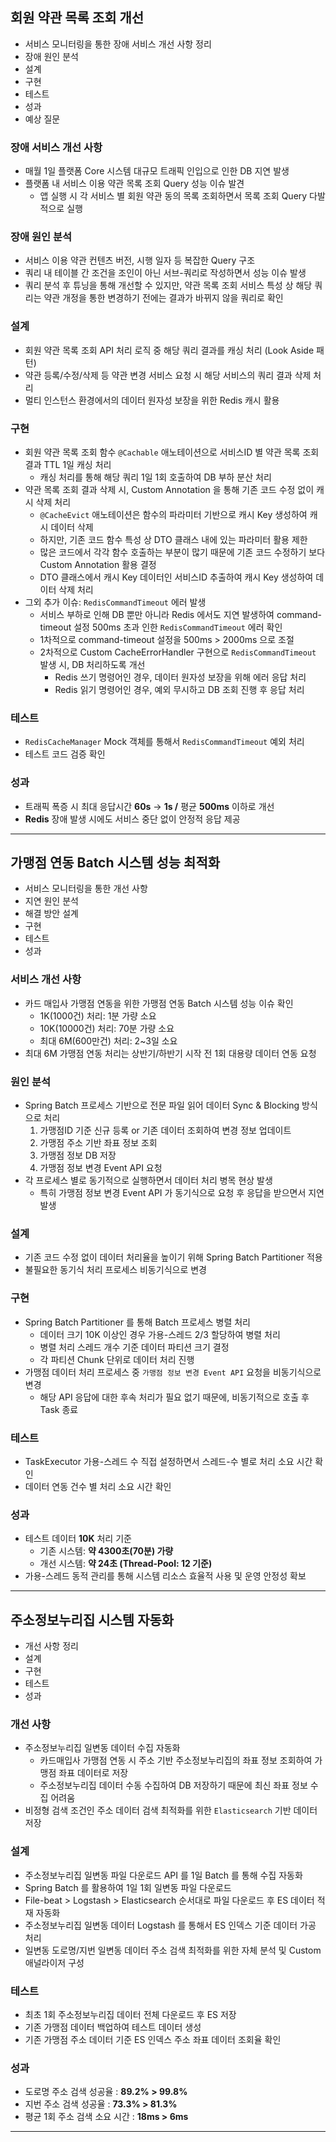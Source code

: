 ## 회원 약관 목록 조회 개선
- 서비스 모니터링을 통한 장애 서비스 개선 사항 정리
- 장애 원인 분석
- 설계
- 구현
- 테스트
- 성과
- 예상 질문
### 장애 서비스 개선 사항
- 매월 1일 플랫폼 Core 시스템 대규모 트래픽 인입으로 인한 DB 지연 발생
- 플랫폼 내 서비스 이용 약관 목록 조회 Query 성능 이슈 발견
	- 앱 실행 시 각 서비스 별 회원 약관 동의 목록 조회하면서 목록 조회 Query 다발적으로 실행
### 장애 원인 분석
- 서비스 이용 약관 컨텐츠 버전, 시행 일자 등 복잡한 Query 구조
- 쿼리 내 테이블 간 조건을 조인이 아닌 서브-쿼리로 작성하면서 성능 이슈 발생
- 쿼리 분석 후 튜닝을 통해 개선할 수 있지만, 약관 목록 조회 서비스 특성 상 해당 쿼리는 약관 개정을 통한 변경하기 전에는 결과가 바뀌지 않을 쿼리로 확인
### 설계
- 회원 약관 목록 조회 API 처리 로직 중 해당 쿼리 결과를 캐싱 처리 (Look Aside 패턴)
- 약관 등록/수정/삭제 등 약관 변경 서비스 요청 시 해당 서비스의 쿼리 결과 삭제 처리
- 멀티 인스턴스 환경에서의 데이터 원자성 보장을 위한 Redis 캐시 활용
### 구현
- 회원 약관 목록 조회 함수 `@Cachable` 애노테이션으로 서비스ID 별 약관 목록 조회 결과 TTL 1일 캐싱 처리
	- 캐싱 처리를 통해 해당 쿼리 1일 1회 호출하여 DB 부하 분산 처리
- 약관 목록 조회 결과 삭제 시, Custom Annotation 을 통해 기존 코드 수정 없이 캐시 삭제 처리
	- `@CacheEvict` 애노테이션은 함수의 파라미터 기반으로 캐시 Key 생성하여 캐시 데이터 삭제
	- 하지만, 기존 코드 함수 특성 상 DTO 클래스 내에 있는 파라미터 활용 제한
	- 많은 코드에서 각각 함수 호출하는 부분이 많기 때문에 기존 코드 수정하기 보다 Custom Annotation 활용 결정
	- DTO 클래스에서 캐시 Key 데이터인 서비스ID 추출하여 캐시 Key 생성하여 데이터 삭제 처리
- 그외 추가 이슈: `RedisCommandTimeout` 에러 발생
	- 서비스 부하로 인해 DB 뿐만 아니라 Redis 에서도 지연 발생하여 command-timeout 설정 500ms 초과 인한 `RedisCommandTimeout` 에러 확인
	- 1차적으로 command-timeout 설정을 500ms > 2000ms 으로 조절
	- 2차적으로 Custom CacheErrorHandler 구현으로 `RedisCommandTimeout` 발생 시, DB 처리하도록 개선
		- Redis 쓰기 명령어인 경우, 데이터 원자성 보장을 위해 에러 응답 처리
		- Redis 읽기 명령어인 경우, 예외 무시하고 DB 조회 진행 후 응답 처리
### 테스트
- `RedisCacheManager` Mock 객체를 통해서 `RedisCommandTimeout` 예외 처리
- 테스트 코드 검증 확인
### 성과
- 트래픽 폭증 시 최대 응답시간 **60s** → **1s /** 평균 **500ms** 이하로 개선
- **Redis** 장애 발생 시에도 서비스 중단 없이 안정적 응답 제공

---

## 가맹점 연동 Batch 시스템 성능 최적화

- 서비스 모니터링을 통한 개선 사항
- 지연 원인 분석
- 해결 방안 설계
- 구현
- 테스트
- 성과
### 서비스 개선 사항
- 카드 매입사 가맹점 연동을 위한 가맹점 연동 Batch 시스템 성능 이슈 확인
	- 1K(1000건) 처리: 1분 가량 소요
	- 10K(10000건) 처리: 70분 가량 소요
	- 최대 6M(600만건) 처리: 2~3일 소요
- 최대 6M 가맹점 연동 처리는 상반기/하반기 시작 전 1회 대용량 데이터 연동 요청
### 원인 분석
- Spring Batch 프로세스 기반으로 전문 파일 읽어 데이터 Sync & Blocking 방식으로 처리
	1. 가맹점ID 기준 신규 등록 or 기존 데이터 조회하여 변경 정보 업데이트
	2. 가맹점 주소 기반 좌표 정보 조회
	3. 가맹점 정보 DB 저장
	4. 가맹점 정보 변경 Event API 요청
- 각 프로세스 별로 동기적으로 실행하면서 데이터 처리 병목 현상 발생
	- 특히 가맹점 정보 변경 Event API 가 동기식으로 요청 후 응답을 받으면서 지연 발생
### 설계
- 기존 코드 수정 없이 데이터 처리율을 높이기 위해 Spring Batch Partitioner 적용
- 불필요한 동기식 처리 프로세스 비동기식으로 변경
### 구현
- Spring Batch Partitioner 를 통해 Batch 프로세스 병렬 처리
	- 데이터 크기 10K 이상인 경우 가용-스레드 2/3 할당하여 병렬 처리
	- 병렬 처리 스레드 개수 기준 데이터 파티션 크기 결정
	- 각 파티션 Chunk 단위로 데이터 처리 진행
- 가맹점 데이터 처리 프로세스 중 `가맹점 정보 변경 Event API` 요청을 비동기식으로 변경
	- 해당 API 응답에 대한 후속 처리가 필요 없기 때문에, 비동기적으로 호출 후 Task 종료
### 테스트
- TaskExecutor 가용-스레드 수 직접 설정하면서 스레드-수 별로 처리 소요 시간 확인
- 데이터 연동 건수 별 처리 소요 시간 확인
### 성과
- 테스트 데이터 **10K** 처리 기준
	- 기존 시스템: **약 4300초(70분) 가량**
	- 개선 시스템: **약 24초 (Thread-Pool: 12 기준)**
- 가용-스레드 동적 관리를 통해 시스템 리소스 효율적 사용 및 운영 안정성 확보

---

## 주소정보누리집 시스템 자동화

- 개선 사항 정리
- 설계
- 구현
- 테스트
- 성과
### 개선 사항
- 주소정보누리집 일변동 데이터 수집 자동화
	- 카드매입사 가맹점 연동 시 주소 기반 주소정보누리집의 좌표 정보 조회하여 가맹점 좌표 데이터로 저장
	- 주소정보누리집 데이터 수동 수집하여 DB 저장하기 때문에 최신 좌표 정보 수집 어려움
- 비정형 검색 조건인 주소 데이터 검색 최적화를 위한 `Elasticsearch` 기반 데이터 저장
### 설계
- 주소정보누리집 일변동 파일 다운로드 API 를 1일 Batch 를 통해 수집 자동화
- Spring Batch 를 활용하여 1일 1회 일변동 파일 다운로드
- File-beat > Logstash > Elasticsearch 순서대로 파일 다운로드 후 ES 데이터 적재 자동화
- 주소정보누리집 일변동 데이터 Logstash 를 통해서 ES 인덱스 기준 데이터 가공 처리
- 일변동 도로명/지번 일변동 데이터 주소 검색 최적화를 위한 자체 분석 및 Custom 애널라이저 구성
### 테스트
- 최초 1회 주소정보누리집 데이터 전체 다운로드 후 ES 저장
- 기존 가맹점 데이터 백업하여 테스트 데이터 생성
- 기존 가맹점 주소 데이터 기준 ES 인덱스 주소 좌표 데이터 조회율 확인
### 성과
- 도로명 주소 검색 성공율 : **89.2% > 99.8%**
- 지번 주소 검색 성공율 : **73.3% > 81.3%**
- 평균 1회 주소 검색 소요 시간 : **18ms > 6ms**

---
